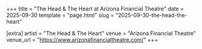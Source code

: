 +++
title = "The Head & The Heart at Arizona Financial Theatre"
date = 2025-09-30
template = "page.html"
slug = "2025-09-30-the-head-the-heart"

[extra]
artist = "The Head & The Heart"
venue = "Arizona Financial Theatre"
venue_url = "https://www.arizonafinancialtheatre.com/"
+++
